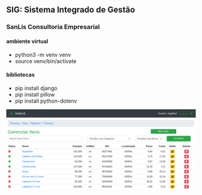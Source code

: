 ## SIG: Sistema Integrado de Gestão
### SanLis Consultoria Empresarial


#### ambiente virtual
- python3 -m venv venv
- source venv/bin/activate

#### bibliotecas
- pip install django
- pip install pillow
- pip install python-dotenv


![imagem_ilustrativa](python-django.png)